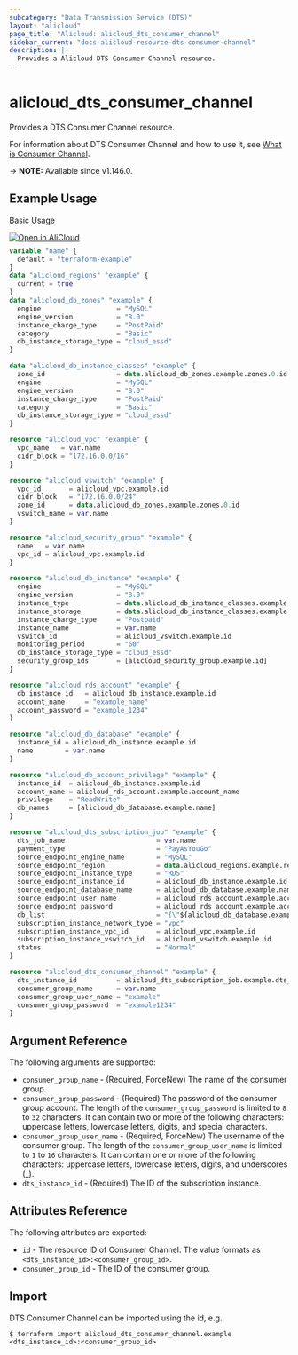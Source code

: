 ```yaml
---
subcategory: "Data Transmission Service (DTS)"
layout: "alicloud"
page_title: "Alicloud: alicloud_dts_consumer_channel"
sidebar_current: "docs-alicloud-resource-dts-consumer-channel"
description: |-
  Provides a Alicloud DTS Consumer Channel resource.
---
```


# alicloud_dts_consumer_channel

Provides a DTS Consumer Channel resource.

For information about DTS Consumer Channel and how to use it, see [What is Consumer Channel](https://www.alibabacloud.com/help/en/doc-detail/264593.htm).

-> **NOTE:** Available since v1.146.0.

## Example Usage

Basic Usage

<div style="display: block;margin-bottom: 40px;"><div class="oics-button" style="float: right;position: absolute;margin-bottom: 10px;">
  <a href="https://api.aliyun.com/api-tools/terraform?resource=alicloud_dts_consumer_channel&exampleId=2d7cc4ea-9760-6e2f-1810-d7210adbad0fdf13d639&activeTab=example&spm=docs.r.dts_consumer_channel.0.2d7cc4ea97&intl_lang=EN_US" target="_blank">
    <img alt="Open in AliCloud" src="https://img.alicdn.com/imgextra/i1/O1CN01hjjqXv1uYUlY56FyX_!!6000000006049-55-tps-254-36.svg" style="max-height: 44px; max-width: 100%;">
  </a>
</div></div>

```terraform
variable "name" {
  default = "terraform-example"
}
data "alicloud_regions" "example" {
  current = true
}
data "alicloud_db_zones" "example" {
  engine                   = "MySQL"
  engine_version           = "8.0"
  instance_charge_type     = "PostPaid"
  category                 = "Basic"
  db_instance_storage_type = "cloud_essd"
}

data "alicloud_db_instance_classes" "example" {
  zone_id                  = data.alicloud_db_zones.example.zones.0.id
  engine                   = "MySQL"
  engine_version           = "8.0"
  instance_charge_type     = "PostPaid"
  category                 = "Basic"
  db_instance_storage_type = "cloud_essd"
}

resource "alicloud_vpc" "example" {
  vpc_name   = var.name
  cidr_block = "172.16.0.0/16"
}

resource "alicloud_vswitch" "example" {
  vpc_id       = alicloud_vpc.example.id
  cidr_block   = "172.16.0.0/24"
  zone_id      = data.alicloud_db_zones.example.zones.0.id
  vswitch_name = var.name
}

resource "alicloud_security_group" "example" {
  name   = var.name
  vpc_id = alicloud_vpc.example.id
}

resource "alicloud_db_instance" "example" {
  engine                   = "MySQL"
  engine_version           = "8.0"
  instance_type            = data.alicloud_db_instance_classes.example.instance_classes.0.instance_class
  instance_storage         = data.alicloud_db_instance_classes.example.instance_classes.0.storage_range.min
  instance_charge_type     = "Postpaid"
  instance_name            = var.name
  vswitch_id               = alicloud_vswitch.example.id
  monitoring_period        = "60"
  db_instance_storage_type = "cloud_essd"
  security_group_ids       = [alicloud_security_group.example.id]
}

resource "alicloud_rds_account" "example" {
  db_instance_id   = alicloud_db_instance.example.id
  account_name     = "example_name"
  account_password = "example_1234"
}

resource "alicloud_db_database" "example" {
  instance_id = alicloud_db_instance.example.id
  name        = var.name
}

resource "alicloud_db_account_privilege" "example" {
  instance_id  = alicloud_db_instance.example.id
  account_name = alicloud_rds_account.example.account_name
  privilege    = "ReadWrite"
  db_names     = [alicloud_db_database.example.name]
}

resource "alicloud_dts_subscription_job" "example" {
  dts_job_name                       = var.name
  payment_type                       = "PayAsYouGo"
  source_endpoint_engine_name        = "MySQL"
  source_endpoint_region             = data.alicloud_regions.example.regions.0.id
  source_endpoint_instance_type      = "RDS"
  source_endpoint_instance_id        = alicloud_db_instance.example.id
  source_endpoint_database_name      = alicloud_db_database.example.name
  source_endpoint_user_name          = alicloud_rds_account.example.account_name
  source_endpoint_password           = alicloud_rds_account.example.account_password
  db_list                            = "{\"${alicloud_db_database.example.name}\":{\"name\":\"${alicloud_db_database.example.name}\",\"all\":true}}"
  subscription_instance_network_type = "vpc"
  subscription_instance_vpc_id       = alicloud_vpc.example.id
  subscription_instance_vswitch_id   = alicloud_vswitch.example.id
  status                             = "Normal"
}

resource "alicloud_dts_consumer_channel" "example" {
  dts_instance_id          = alicloud_dts_subscription_job.example.dts_instance_id
  consumer_group_name      = var.name
  consumer_group_user_name = "example"
  consumer_group_password  = "example1234"
}
```

## Argument Reference

The following arguments are supported:

* `consumer_group_name` - (Required, ForceNew) The name of the consumer group.
* `consumer_group_password` - (Required) The password of the consumer group account. The length of the `consumer_group_password` is limited to `8` to `32` characters. It can contain two or more of the following characters: uppercase letters, lowercase letters, digits, and special characters.
* `consumer_group_user_name` - (Required, ForceNew) The username of the consumer group. The length of the `consumer_group_user_name` is limited to `1` to `16` characters. It can contain one or more of the following characters: uppercase letters, lowercase letters, digits, and underscores (_).
* `dts_instance_id` - (Required) The ID of the subscription instance.

## Attributes Reference

The following attributes are exported:

* `id` - The resource ID of Consumer Channel. The value formats as `<dts_instance_id>:<consumer_group_id>`.
* `consumer_group_id` - The ID of the consumer group.

## Import

DTS Consumer Channel can be imported using the id, e.g.

```shell
$ terraform import alicloud_dts_consumer_channel.example <dts_instance_id>:<consumer_group_id>
```